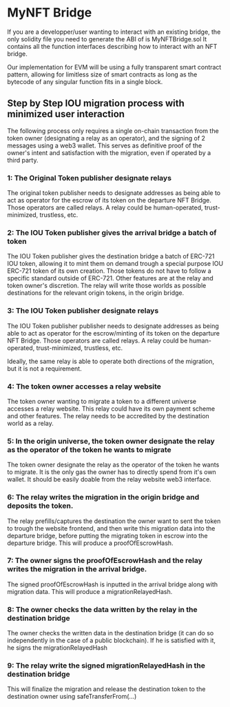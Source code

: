 # MyNFT Bridge

If you are a developper/user wanting to interact with an existing bridge, the only solidity file you need to generate the ABI of is MyNFTBridge.sol
It contains all the function interfaces describing how to interact with an NFT bridge.

Our implementation for EVM will be using a fully transparent smart contract pattern, allowing for limitless size of smart contracts as long as the bytecode of any singular function fits in a single block.

## Step by Step IOU migration process with minimized user interaction 

The following process only requires a single on-chain transaction from the token owner (designating a relay as an operator), and the signing of 2 messages using a web3 wallet.
This serves as definitive proof of the owner's intent and satisfaction with the migration, even if operated by a third party.

### 1: The Original Token publisher designate relays
The original token publisher needs to designate addresses as being able to act as operator for the escrow of its token on the departure NFT Bridge. Those operators are called relays. A relay could be human-operated, trust-minimized, trustless, etc.

### 2: The IOU Token publisher gives the arrival bridge a batch of token
The IOU Token publisher gives the destination bridge a batch of ERC-721 IOU token, allowing it to mint them on demand trough a special purpose IOU ERC-721 token of its own creation. Those tokens do not have to follow a specific standard outside of ERC-721. Other features are at the relay and token owner's discretion. The relay will write those worlds as possible destinations for the relevant origin tokens, in the origin bridge.

### 3: The IOU Token publisher designate relays
The IOU Token publisher publisher needs to designate addresses as being able to act as operator for the escrow/minting of its token on the departure NFT Bridge. Those operators are called relays. A relay could be human-operated, trust-minimized, trustless, etc.

Ideally, the same relay is able to operate both directions of the migration, but it is not a requirement.

### 4: The token owner accesses a relay website
The token owner wanting to migrate a token to a different universe accesses a relay website. This relay could have its own payment scheme and other features.
The relay needs to be accredited by the destination world as a relay.

### 5: In the origin universe, the token owner designate the relay as the operator of the token he wants to migrate
The token owner designate the relay as the operator of the token he wants to migrate. It is the only gas the owner has to directly spend from it's own wallet. It should be easily doable from the relay website web3 interface.

### 6: The relay writes the migration in the origin bridge and deposits the token.
The relay prefills/captures the destination the owner want to sent the token to trough the website frontend, and then write this migration data into the departure bridge, before putting the migrating token in escrow into the departure bridge. This will produce a proofOfEscrowHash.

### 7: The owner signs the proofOfEscrowHash and the relay writes the migration in the arrival bridge.
The signed proofOfEscrowHash is inputted in the arrival bridge along with migration data. This will produce a migrationRelayedHash.

### 8: The owner checks the data written by the relay in the destination bridge
The owner checks the written data in the destination bridge (it can do so independently in the case of a public blockchain). If he is satisfied with it, he signs the migrationRelayedHash 

### 9: The relay write the signed migrationRelayedHash in the destination bridge
This will finalize the migration and release the destination token to the destination owner using safeTransferFrom(...)

